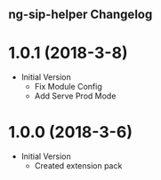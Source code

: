 ## ng-sip-helper Changelog

# 1.0.1 (2018-3-8)

* Initial Version
  * Fix Module Config
  * Add Serve Prod Mode

# 1.0.0 (2018-3-6)

* Initial Version
  * Created extension pack
